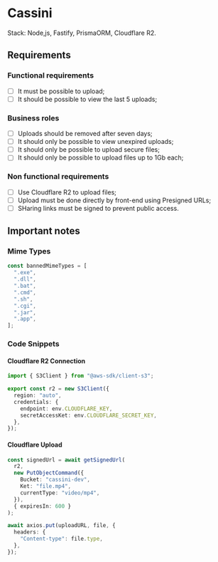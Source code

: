 # Cassini

Stack: Node,js, Fastify, PrismaORM, Cloudflare R2.

## Requirements

### Functional requirements

- [ ] It must be possible to upload;
- [ ] It should be possible to view the last 5 uploads;

### Business roles

- [ ] Uploads should be removed after seven days;
- [ ] It should only be possible to view unexpired uploads;
- [ ] It should only be possible to upload secure files;
- [ ] It should only be possible to upload files up to 1Gb each;

### Non functional requirements

- [ ] Use Cloudflare R2 to upload files;
- [ ] Upload must be done directly by front-end using Presigned URLs;
- [ ] SHaring links must be signed to prevent public access.

## Important notes

### Mime Types

```ts
const bannedMimeTypes = [
  ".exe",
  ".dll",
  ".bat",
  ".cmd",
  ".sh",
  ".cgi",
  ".jar",
  ".app",
];
```

### Code Snippets

#### Cloudflare R2 Connection

```ts
import { S3Client } from "@aws-sdk/client-s3";

export const r2 = new S3Client({
  region: "auto",
  credentials: {
    endpoint: env.CLOUDFLARE_KEY,
    secretAccessKet: env.CLOUDFLARE_SECRET_KEY,
  },
});
```

#### Cloudflare Upload

```ts
const signedUrl = await getSignedUrl(
  r2,
  new PutObjectCommand({
    Bucket: "cassini-dev",
    Ket: "file.mp4",
    currentType: "video/mp4",
  }),
  { expiresIn: 600 }
);
```

```ts
await axios.put(uploadURL, file, {
  headers: {
    "Content-type": file.type,
  },
});
```
